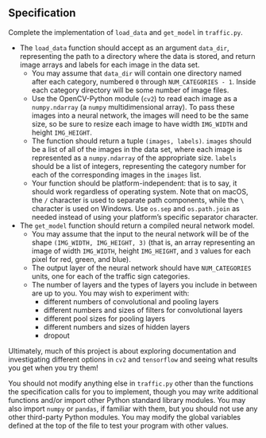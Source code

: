 ## Specification

Complete the implementation of `load_data` and `get_model` in `traffic.py`.

- The `load_data` function should accept as an argument `data_dir`, representing the path to a directory where the data is stored, and return image arrays and labels for each image in the data set.
  - You may assume that `data_dir` will contain one directory named after each category, numbered `0` through `NUM_CATEGORIES - 1`. Inside each category directory will be some number of image files.
  - Use the OpenCV-Python module (`cv2`) to read each image as a `numpy.ndarray` (a `numpy` multidimensional array). To pass these images into a neural network, the images will need to be the same size, so be sure to resize each image to have width `IMG_WIDTH` and height `IMG_HEIGHT`.
  - The function should return a tuple `(images, labels)`. `images` should be a list of all of the images in the data set, where each image is represented as a `numpy.ndarray` of the appropriate size. `labels` should be a list of integers, representing the category number for each of the corresponding images in the `images` list.
  - Your function should be platform-independent: that is to say, it should work regardless of operating system. Note that on macOS, the `/` character is used to separate path components, while the `\` character is used on Windows. Use `os.sep` and `os.path.join` as needed instead of using your platform’s specific separator character.
- The `get_model` function should return a compiled neural network model.
  - You may assume that the input to the neural network will be of the shape `(IMG_WIDTH, IMG_HEIGHT, 3)` (that is, an array representing an image of width `IMG_WIDTH`, height `IMG_HEIGHT`, and `3` values for each pixel for red, green, and blue).
  - The output layer of the neural network should have `NUM_CATEGORIES` units, one for each of the traffic sign categories.
  - The number of layers and the types of layers you include in between are up to you. You may wish to experiment with:
    - different numbers of convolutional and pooling layers
    - different numbers and sizes of filters for convolutional layers
    - different pool sizes for pooling layers
    - different numbers and sizes of hidden layers
    - dropout

Ultimately, much of this project is about exploring documentation and investigating different options in `cv2` and `tensorflow` and seeing what results you get when you try them!

You should not modify anything else in `traffic.py` other than the functions the specification calls for you to implement, though you may write additional functions and/or import other Python standard library modules. You may also import `numpy` or `pandas`, if familiar with them, but you should not use any other third-party Python modules. You may modify the global variables defined at the top of the file to test your program with other values.

